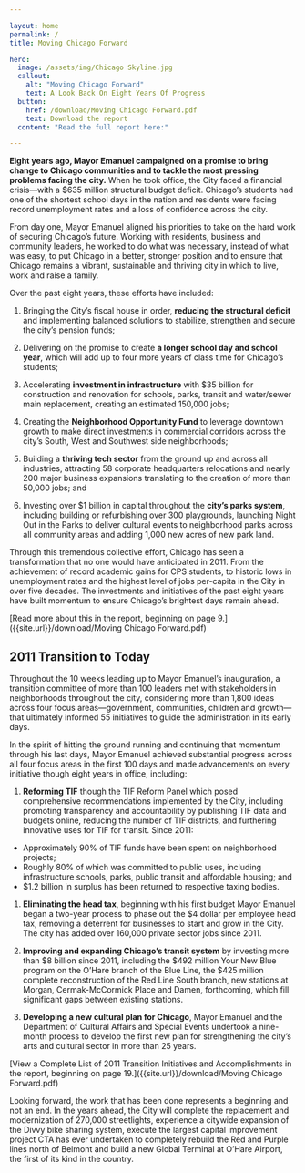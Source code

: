 ```yaml
---

layout: home
permalink: /
title: Moving Chicago Forward

hero:
  image: /assets/img/Chicago Skyline.jpg
  callout:
    alt: "Moving Chicago Forward"
    text: A Look Back On Eight Years Of Progress
  button:
    href: /download/Moving Chicago Forward.pdf
    text: Download the report
  content: "Read the full report here:" 

---
```


**Eight years ago, Mayor Emanuel campaigned on a promise to bring change to Chicago communities and to tackle the most pressing problems facing the city.** When he took office, the City faced a financial crisis—with a $635 million structural budget deficit. Chicago’s students had one of the shortest school days in the nation and residents were facing record unemployment rates and a loss of confidence across the city.

From day one, Mayor Emanuel aligned his priorities to take on the hard work of securing Chicago’s future. Working with residents, business and community leaders, he worked to do what was necessary, instead of what was easy, to put Chicago in a better, stronger position and to ensure that Chicago remains a vibrant, sustainable and thriving city in which to live, work and raise a family.

Over the past eight years, these efforts have included:
1. Bringing the City’s fiscal house in order, **reducing the structural deficit** and implementing balanced solutions to stabilize, strengthen and secure the city’s pension funds;
1. Delivering on the promise to create **a longer school day and school year**, which will add up to four more years of class time for Chicago’s students; 
1. Accelerating **investment in infrastructure** with $35 billion for construction and renovation for schools, parks, transit and water/sewer main replacement, creating an estimated 150,000 jobs;
1. Creating the **Neighborhood Opportunity Fund** to leverage downtown growth to make direct investments in commercial corridors across the city’s South, West and Southwest side neighborhoods;

1. Building a **thriving tech sector** from the ground up and across all industries, attracting 58 corporate headquarters relocations and nearly 200 major business expansions translating to the creation of more than 50,000 jobs; and

1. Investing over $1 billion in capital throughout the **city’s parks system**, including building or refurbishing over 300 playgrounds, launching Night Out in the Parks to deliver cultural events to neighborhood parks across all community areas and adding 1,000 new acres of new park land.

Through this tremendous collective effort, Chicago has seen a transformation that no one would have anticipated in 2011. From the achievement of record academic gains for CPS students, to historic lows in unemployment rates and the highest level of jobs per-capita in the City in over five decades. The investments and initiatives of the past eight years have built momentum to ensure Chicago’s brightest days remain ahead.


[Read more about this in the report, beginning on page 9.]({{site.url}}/download/Moving Chicago Forward.pdf)


## 2011 Transition to Today

Throughout the 10 weeks leading up to Mayor Emanuel’s inauguration, a transition committee of more than 100 leaders met with stakeholders in neighborhoods throughout the city, considering more than 1,800 ideas across four focus areas—government, communities, children and growth—that ultimately informed 55 initiatives to guide the administration in its early days. 

In the spirit of hitting the ground running and continuing that momentum through his last days, Mayor Emanuel achieved substantial progress across all four focus areas in the first 100 days and made advancements on every initiative though eight years in office, including:

1. **Reforming TIF** though the TIF Reform Panel which posed comprehensive recommendations implemented by the City, including promoting transparency and accountability by publishing TIF data and budgets online, reducing the number of TIF districts, and furthering innovative uses for TIF for transit. Since 2011: 
* Approximately 90% of TIF funds have been spent on neighborhood projects;
* Roughly 80% of which was committed to public uses, including infrastructure schools, parks, public transit and affordable housing; and 
* $1.2 billion in surplus has been returned to respective taxing bodies.

1. **Eliminating the head tax**, beginning with his first budget Mayor Emanuel began a two-year process to phase out the $4 dollar per employee head tax, removing a deterrent for businesses to start and grow in the City. The city has added over 160,000 private sector jobs since 2011.

1. **Improving and expanding Chicago’s transit system** by investing more than $8 billion since 2011, including the $492 million Your New Blue program on the O’Hare branch of the Blue Line, the $425 million complete reconstruction of the Red Line South branch, new stations at Morgan, Cermak-McCormick Place and Damen, forthcoming, which fill significant gaps between existing stations.

1. **Developing a new cultural plan for Chicago**, Mayor Emanuel and the Department of Cultural Affairs and Special Events undertook a nine-month process to develop the first new plan for strengthening the city’s arts and cultural sector in more than 25 years. 

[View a Complete List of 2011 Transition Initiatives and Accomplishments in the report, beginning on page 19.]({{site.url}}/download/Moving Chicago Forward.pdf)

Looking forward, the work that has been done represents a beginning and not an end. In the years ahead, the City will complete the replacement and modernization of 270,000 streetlights, experience a citywide expansion of the Divvy bike sharing system, execute the largest capital improvement project CTA has ever undertaken to completely rebuild the Red and Purple lines north of Belmont and build a new Global Terminal at O’Hare Airport, the first of its kind in the country.  
